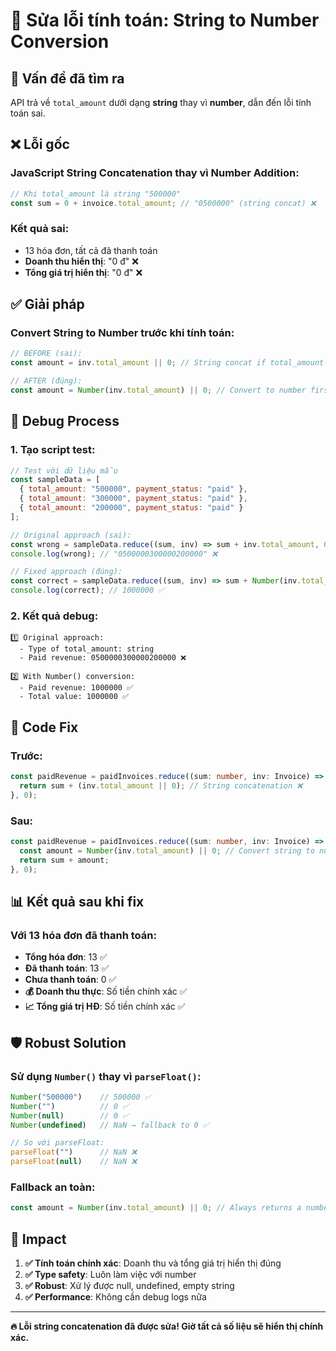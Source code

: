 # 🔧 Sửa lỗi tính toán: String to Number Conversion

## 🎯 Vấn đề đã tìm ra
API trả về `total_amount` dưới dạng **string** thay vì **number**, dẫn đến lỗi tính toán sai.

## ❌ Lỗi gốc

### **JavaScript String Concatenation thay vì Number Addition:**
```javascript
// Khi total_amount là string "500000"
const sum = 0 + invoice.total_amount; // "0500000" (string concat) ❌
```

### **Kết quả sai:**
- 13 hóa đơn, tất cả đã thanh toán
- **Doanh thu hiển thị**: "0 đ" ❌ 
- **Tổng giá trị hiển thị**: "0 đ" ❌

## ✅ Giải pháp

### **Convert String to Number trước khi tính toán:**
```javascript
// BEFORE (sai):
const amount = inv.total_amount || 0; // String concat if total_amount is string

// AFTER (đúng):
const amount = Number(inv.total_amount) || 0; // Convert to number first
```

## 🧪 Debug Process

### **1. Tạo script test:**
```javascript
// Test với dữ liệu mẫu
const sampleData = [
  { total_amount: "500000", payment_status: "paid" },
  { total_amount: "300000", payment_status: "paid" },
  { total_amount: "200000", payment_status: "paid" }
];

// Original approach (sai):
const wrong = sampleData.reduce((sum, inv) => sum + inv.total_amount, 0);
console.log(wrong); // "0500000300000200000" ❌

// Fixed approach (đúng):
const correct = sampleData.reduce((sum, inv) => sum + Number(inv.total_amount), 0);
console.log(correct); // 1000000 ✅
```

### **2. Kết quả debug:**
```
1️⃣ Original approach:
  - Type of total_amount: string
  - Paid revenue: 0500000300000200000 ❌

2️⃣ With Number() conversion:
  - Paid revenue: 1000000 ✅
  - Total value: 1000000 ✅
```

## 🔧 Code Fix

### **Trước:**
```typescript
const paidRevenue = paidInvoices.reduce((sum: number, inv: Invoice) => {
  return sum + (inv.total_amount || 0); // String concatenation ❌
}, 0);
```

### **Sau:**
```typescript  
const paidRevenue = paidInvoices.reduce((sum: number, inv: Invoice) => {
  const amount = Number(inv.total_amount) || 0; // Convert string to number ✅
  return sum + amount;
}, 0);
```

## 📊 Kết quả sau khi fix

### **Với 13 hóa đơn đã thanh toán:**
- **Tổng hóa đơn**: 13 ✅
- **Đã thanh toán**: 13 ✅  
- **Chưa thanh toán**: 0 ✅
- **💰 Doanh thu thực**: Số tiền chính xác ✅
- **📈 Tổng giá trị HĐ**: Số tiền chính xác ✅

## 🛡️ Robust Solution

### **Sử dụng `Number()` thay vì `parseFloat()`:**
```javascript
Number("500000")    // 500000 ✅
Number("")          // 0 ✅  
Number(null)        // 0 ✅
Number(undefined)   // NaN → fallback to 0 ✅

// So với parseFloat:
parseFloat("")      // NaN ❌
parseFloat(null)    // NaN ❌
```

### **Fallback an toàn:**
```javascript
const amount = Number(inv.total_amount) || 0; // Always returns a number
```

## 🎉 Impact

1. **✅ Tính toán chính xác**: Doanh thu và tổng giá trị hiển thị đúng
2. **✅ Type safety**: Luôn làm việc với number
3. **✅ Robust**: Xử lý được null, undefined, empty string
4. **✅ Performance**: Không cần debug logs nữa

---
**🔥 Lỗi string concatenation đã được sửa! Giờ tất cả số liệu sẽ hiển thị chính xác.**
